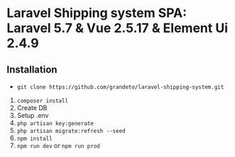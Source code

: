# Laravel Shipping system SPA: Laravel 5.7 & Vue 2.5.17 & Element Ui 2.4.9

## Installation

- ```git clone https://github.com/grandeto/laravel-shipping-system.git```

1. ```composer install```
2. Create DB
3. Setup .env
4. ```php artisan key:generate```
5. ```php artisan migrate:refresh --seed```
6. ```npm install```
7. ```npm run dev``` or ```npm run prod```
